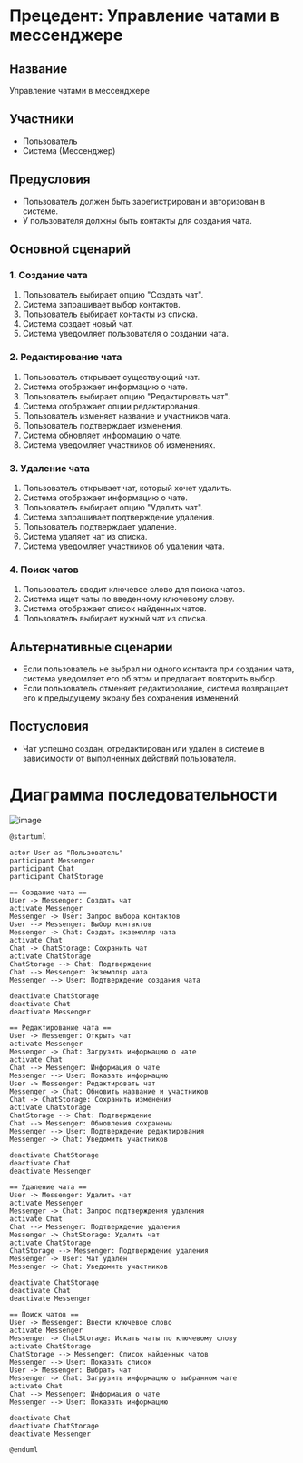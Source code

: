 # Прецедент: Управление чатами в мессенджере

## Название
Управление чатами в мессенджере

## Участники
- Пользователь
- Система (Мессенджер)

## Предусловия
- Пользователь должен быть зарегистрирован и авторизован в системе.
- У пользователя должны быть контакты для создания чата.

## Основной сценарий

### 1. Создание чата
1. Пользователь выбирает опцию "Создать чат".
2. Система запрашивает выбор контактов.
3. Пользователь выбирает контакты из списка.
4. Система создает новый чат.
5. Система уведомляет пользователя о создании чата.

### 2. Редактирование чата
1. Пользователь открывает существующий чат.
2. Система отображает информацию о чате.
3. Пользователь выбирает опцию "Редактировать чат".
4. Система отображает опции редактирования.
5. Пользователь изменяет название и участников чата.
6. Пользователь подтверждает изменения.
7. Система обновляет информацию о чате.
8. Система уведомляет участников об изменениях.

### 3. Удаление чата
1. Пользователь открывает чат, который хочет удалить.
2. Система отображает информацию о чате.
3. Пользователь выбирает опцию "Удалить чат".
4. Система запрашивает подтверждение удаления.
5. Пользователь подтверждает удаление.
6. Система удаляет чат из списка.
7. Система уведомляет участников об удалении чата.

### 4. Поиск чатов
1. Пользователь вводит ключевое слово для поиска чатов.
2. Система ищет чаты по введенному ключевому слову.
3. Система отображает список найденных чатов.
4. Пользователь выбирает нужный чат из списка.

## Альтернативные сценарии
- Если пользователь не выбрал ни одного контакта при создании чата, система уведомляет его об этом и предлагает повторить выбор.
- Если пользователь отменяет редактирование, система возвращает его к предыдущему экрану без сохранения изменений.

## Постусловия
- Чат успешно создан, отредактирован или удален в системе в зависимости от выполненных действий пользователя.

# Диаграмма последовательности

![image](https://github.com/user-attachments/assets/917fb87e-a8f9-47db-936f-33790e36c0c6)

```plantuml
@startuml

actor User as "Пользователь"
participant Messenger
participant Chat
participant ChatStorage

== Создание чата ==
User -> Messenger: Создать чат
activate Messenger
Messenger -> User: Запрос выбора контактов
User --> Messenger: Выбор контактов
Messenger -> Chat: Создать экземпляр чата
activate Chat
Chat -> ChatStorage: Сохранить чат
activate ChatStorage
ChatStorage --> Chat: Подтверждение
Chat --> Messenger: Экземпляр чата
Messenger --> User: Подтверждение создания чата

deactivate ChatStorage
deactivate Chat
deactivate Messenger

== Редактирование чата ==
User -> Messenger: Открыть чат
activate Messenger
Messenger -> Chat: Загрузить информацию о чате
activate Chat
Chat --> Messenger: Информация о чате
Messenger --> User: Показать информацию
User -> Messenger: Редактировать чат
Messenger -> Chat: Обновить название и участников
Chat -> ChatStorage: Сохранить изменения
activate ChatStorage
ChatStorage --> Chat: Подтверждение
Chat --> Messenger: Обновления сохранены
Messenger --> User: Подтверждение редактирования
Messenger -> Chat: Уведомить участников

deactivate ChatStorage
deactivate Chat
deactivate Messenger

== Удаление чата ==
User -> Messenger: Удалить чат
activate Messenger
Messenger -> Chat: Запрос подтверждения удаления
activate Chat
Chat --> Messenger: Подтверждение удаления
Messenger -> ChatStorage: Удалить чат
activate ChatStorage
ChatStorage --> Messenger: Подтверждение удаления
Messenger -> User: Чат удалён
Messenger -> Chat: Уведомить участников

deactivate ChatStorage
deactivate Chat
deactivate Messenger

== Поиск чатов ==
User -> Messenger: Ввести ключевое слово
activate Messenger
Messenger -> ChatStorage: Искать чаты по ключевому слову
activate ChatStorage
ChatStorage --> Messenger: Список найденных чатов
Messenger --> User: Показать список
User -> Messenger: Выбрать чат
Messenger -> Chat: Загрузить информацию о выбранном чате
activate Chat
Chat --> Messenger: Информация о чате
Messenger --> User: Показать информацию

deactivate Chat
deactivate ChatStorage
deactivate Messenger

@enduml

```
